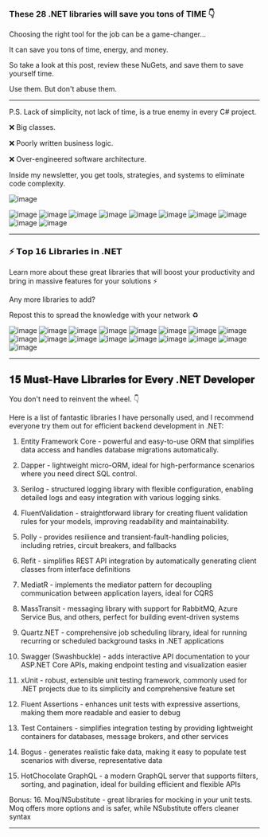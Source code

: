 
###  These 28 .NET libraries will save you tons of TIME 👇 

Choosing the right tool for the job can be a game-changer...

It can save you tons of time, energy, and money.

So take a look at this post, review these NuGets, and save them to save yourself time.

Use them. But don't abuse them.

***
P.S. Lack of simplicity, not lack of time, is a true enemy in every C# project.

❌ Big classes.

❌ Poorly written business logic.

❌ Over-engineered software architecture.

Inside my newsletter, you get tools, strategies, and systems to eliminate code complexity.

![image](https://github.com/user-attachments/assets/809f92e7-7b79-44ac-ba57-9591a4b181db)

![image](https://github.com/user-attachments/assets/a6a8ad69-105f-430b-a1f0-59f45364615e)
![image](https://github.com/user-attachments/assets/5ab03404-c4a5-44ce-82c9-9d40dc5a7ad4)
![image](https://github.com/user-attachments/assets/3d6a31af-2e08-4367-af01-a3d532246769)
![image](https://github.com/user-attachments/assets/16bcf0a7-7b6f-45af-88f7-90e72b25cb96)
![image](https://github.com/user-attachments/assets/b6e0538c-086b-4186-a023-659029b87071)
![image](https://github.com/user-attachments/assets/b577c476-559c-4b22-9d68-e97ea54c85dc)
![image](https://github.com/user-attachments/assets/86d9f644-ed1b-452d-8612-3312027d31e1)
![image](https://github.com/user-attachments/assets/e63e6555-812b-4054-abe9-26ffb7370e95)
![image](https://github.com/user-attachments/assets/fe9e33db-57e1-4ca4-8091-10876cb937de)
![image](https://github.com/user-attachments/assets/b76a791b-f4c8-4103-9197-da9e0c4ab7ec)

--------------------------------------------------

###  ⚡ 𝗧𝗼𝗽 𝟭𝟲 𝗟𝗶𝗯𝗿𝗮𝗿𝗶𝗲𝘀 𝗶𝗻 .𝗡𝗘𝗧

Learn more about these great libraries that will boost your productivity and bring in massive features for your solutions ⚡

Any more libraries to add?

Repost this to spread the knowledge with your network ♻

![image](https://github.com/user-attachments/assets/9b684af1-e709-4108-acd4-0160f8dbb016)
![image](https://github.com/user-attachments/assets/5785f46b-681e-480f-bff0-e8e0854519b1)
![image](https://github.com/user-attachments/assets/b7409ea0-8a66-439b-978d-05430078cd2c)
![image](https://github.com/user-attachments/assets/0586f875-e63b-42f0-92cd-9b8c47af521c)
![image](https://github.com/user-attachments/assets/8b4312e7-0478-4156-ad76-22be317ea189)
![image](https://github.com/user-attachments/assets/2124df47-211f-4067-a994-9e2dbbddf75b)
![image](https://github.com/user-attachments/assets/0894033c-1bdb-4d07-8f3a-fa0d8b2590d3)
![image](https://github.com/user-attachments/assets/1e17e96c-754e-4095-b82a-79fbaf5b8989)
![image](https://github.com/user-attachments/assets/fa6532ba-51bc-4188-b263-7628cde11186)
![image](https://github.com/user-attachments/assets/62fc97f2-7f8d-4e24-8ffa-3085f46dd10d)
![image](https://github.com/user-attachments/assets/e7609de8-670e-42df-8385-7d6f72cd51ca)
![image](https://github.com/user-attachments/assets/fd27675c-19f5-401c-9cbf-d6e9e14726a3)
![image](https://github.com/user-attachments/assets/9a2a8458-f37c-4bdc-8e4c-f6adbb766c7e)
![image](https://github.com/user-attachments/assets/9b12954a-be38-428d-b464-b7f61c41b608)
![image](https://github.com/user-attachments/assets/c8c5dd64-e9e8-4e50-9c3a-5fad1c1f9d5f)
![image](https://github.com/user-attachments/assets/01d75766-ccb3-4570-9fa5-28520264f777)
![image](https://github.com/user-attachments/assets/778f1b97-95fb-478a-a7ed-0059b78ce9ac)

--------------------------
##  𝟏𝟓 𝐌𝐮𝐬𝐭-𝐇𝐚𝐯𝐞 𝐋𝐢𝐛𝐫𝐚𝐫𝐢𝐞𝐬 𝐟𝐨𝐫 𝐄𝐯𝐞𝐫𝐲 .𝐍𝐄𝐓 𝐃𝐞𝐯𝐞𝐥𝐨𝐩𝐞𝐫

You don't need to reinvent the wheel. 👇 

Here is a list of fantastic libraries I have personally used, and I recommend everyone try them out for efficient backend development in .NET:

1. Entity Framework Core - powerful and easy-to-use ORM that simplifies data access and handles database migrations automatically.

2. Dapper - lightweight micro-ORM, ideal for high-performance scenarios where you need direct SQL control.

3. Serilog - structured logging library with flexible configuration, enabling detailed logs and easy integration with various logging sinks.

4. FluentValidation - straightforward library for creating fluent validation rules for your models, improving readability and maintainability.

5. Polly - provides resilience and transient-fault-handling policies, including retries, circuit breakers, and fallbacks

6. Refit - simplifies REST API integration by automatically generating client classes from interface definitions

7. MediatR - implements the mediator pattern for decoupling communication between application layers, ideal for CQRS

8. MassTransit - messaging library with support for RabbitMQ, Azure Service Bus, and others, perfect for building event-driven systems

9. Quartz.NET - comprehensive job scheduling library, ideal for running recurring or scheduled background tasks in .NET applications

10. Swagger (Swashbuckle) - adds interactive API documentation to your ASP.NET Core APIs, making endpoint testing and visualization easier

11. xUnit - robust, extensible unit testing framework, commonly used for .NET projects due to its simplicity and comprehensive feature set

12. Fluent Assertions - enhances unit tests with expressive assertions, making them more readable and easier to debug

13. Test Containers - simplifies integration testing by providing lightweight containers for databases, message brokers, and other services

14. Bogus - generates realistic fake data, making it easy to populate test scenarios with diverse, representative data

15. HotChocolate GraphQL - a modern GraphQL server that supports filters, sorting, and pagination, ideal for building efficient and flexible APIs

Bonus:
16. Moq/NSubstitute - great libraries for mocking in your unit tests. Moq offers more options and is safer, while NSubstitute offers cleaner syntax

-----------



